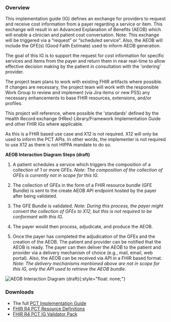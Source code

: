 ### Overview
This implementation guide (IG) defines an exchange for providers to request and receive cost information from a payer regarding a service or item. This exchange will result in an Advanced Explanation of Benefits (AEOB) which will enable a clinician and patient cost conversation. Note: This exchange will be triggered via a “request” or “scheduled service”. Also, the AEOB will include the GFE(s) (Good Faith Estimate) used to inform AEOB generation.

The goal of this IG is to support the request for cost information for specific services and items from the payer and return them in near real-time to allow effective decision making by the patient in consultation with the 'ordering' provider.

The project team plans to work with existing FHIR artifacts where possible. If changes are necessary, the project team will work with the responsible Work Group to review and implement (via Jira items or new PSS) any necessary enhancements to base FHIR resources, extensions, and/or profiles.

This project will reference, where possible the 'standards' defined by the Health Record exchange (HRex) Library/Framework Implementation Guide and other FHIR IGs where applicable.

As this is a FHIR based use case and X12 is not required. X12 will only be used to inform the PCT APIs. In other words, the implementer is not required to use X12 as there is not HIPPA mandate to do so.

**AEOB Interaction Diagram Steps (draft)**

1.  A patient schedules a service which triggers the composition of a collection of 1 or more GFEs. <em>Note: The composition of the collection of GFEs is currently not in scope for this IG. </em>

2.  The collection of GFEs in the form of a FHIR resource bundle (GFE Bundle) is sent to the create AEOB API endpoint hosted by the payer after being validated.

3.  The GFE Bundle is validated. <em>Note: During this process, the payer might convert the collection of GFEs to X12, but this is not required to be conformant with this IG.</em> 

4.  The payer would then process, adjudicate, and produce the AEOB. 

5.  Once the payer has completed the adjudication of the GFEs and the creation of the AEOB. The patient and provider can be notified that the AEOB is ready. The payer can then deliver the AEOB to the patient and provider via a delivery mechanism of choice (e.g., mail, email, web portal). Also, the AEOB can be received via API in a FHIR based format. <em>Note: The delivery mechanisms mentioned above are not in scope for this IG, only the API used to retrieve the AEOB bundle.</em>      

![AEOB Interaction Diagram (draft)](AEOB-interaction.png){:style="float: none;"}

### Downloads
* The full [PCT Implementation Guide](full-ig.zip)
* [FHIR R4 PCT Resource Definitions](definitions.json.zip)
* [FHIR R4 PCT IG Validator Pack](validator-davinci-pct.pack)
